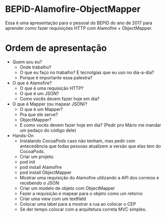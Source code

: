 # BEPiD-Alamofire-ObjectMapper
Essa é uma apresentação para o pessoal do BEPiD do ano de 2017 para aprender como fazer requisições HTTP com Alamofire + ObjectMapper.


# Ordem de apresentação

- Quem sou eu?
	- Onde trabalho?
	- O que eu faço no trabalho? E tecnolgias que eu uso no dia-a-dia?
	- Porque é importante essa palestra?
- O que é Alamofire?
	- O que é uma requisição HTTP?
	- O que é um JSON?
	- Como vocês devem fazer hoje em dia?
- O que é Mapper (ou mapear JSON)? 
	- O que é um Mapper?
	- Pra que ele serve?
	- ObjectMapper?
	- E como vocês devem fazer hoje em dia? (Pedir pro Mário me mandar um pedaço do código dele)
- Hands-On
	- Instalando CocoaPods caso não tenham, mas pedir com antecedência que todas pessoas atualizem a versão que elas tem do CocoaPods.
	- Criar um projeto.
	- pod init
	- pod install Alamofire
	- pod install ObjectMapper
	- Mostrar uma requisição do Alamofire utilizando a API dos correios e recebendo o JSON
	- Criar um modelo de objeto com ObjectMapper
	- Fazer a requisição e mapear para o objeto como um retorno
	- Criar uma view com um textfield
	- Colocar uma label para a mostrar a rua ao colocar o CEP
	- Se der tempo colocar com a arquitetura correta MVC simples.